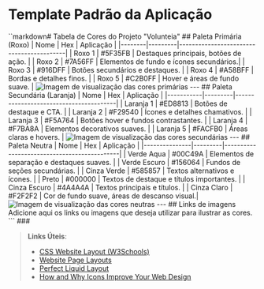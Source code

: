 # Template Padrão da Aplicação

``markdown# Tabela de Cores do Projeto "Volunteia" ## Paleta Primária (Roxo) | Nome | Hex | Aplicação | |--------|---------|------------------------------------------| | Roxo 1 | #5F35FB | Destaques principais, botões de ação. | | Roxo 2 | #7A56FF | Elementos de fundo e ícones secundários.| | Roxo 3 | #916DFF | Botões secundários e destaques. | | Roxo 4 | #A58BFF | Bordas e detalhes finos. | | Roxo 5 | #C2B0FF | Hover e áreas de fundo suave. | ![Imagem de visualização das cores primárias](#) --- ## Paleta Secundária (Laranja) | Nome | Hex | Aplicação | |-----------|---------|----------------------------------------| | Laranja 1 | #ED8813 | Botões de destaque e CTA. | | Laranja 2 | #F29540 | Ícones e detalhes chamativos. | | Laranja 3 | #F5A764 | Botões hover e fundos contrastantes. | | Laranja 4 | #F7BA8A | Elementos decorativos suaves. | | Laranja 5 | #FACFB0 | Áreas claras e hovers. | ![Imagem de visualização das cores secundárias](#) --- ## Paleta Neutra | Nome | Hex | Aplicação | |---------------|---------|---------------------------------------------| | Verde Aqua | #00C49A | Elementos de separação e destaques suaves. | | Verde Escuro | #156064 | Fundos de seções secundárias. | | Cinza Verde | #585857 | Textos alternativos e ícones. | | Preto | #000000 | Textos de destaque e títulos importantes. | | Cinza Escuro | #4A4A4A | Textos principais e títulos. | | Cinza Claro | #F2F2F2 | Cor de fundo suave, áreas de descanso visual.| ![Imagem de visualização das cores neutras](#) --- ## Links de imagens Adicione aqui os links ou imagens que deseja utilizar para ilustrar as cores. ``` ###

> **Links Úteis**:
>
> - [CSS Website Layout (W3Schools)](https://www.w3schools.com/css/css_website_layout.asp)
> - [Website Page Layouts](http://www.cellbiol.com/bioinformatics_web_development/chapter-3-your-first-web-page-learning-html-and-css/website-page-layouts/)
> - [Perfect Liquid Layout](https://matthewjamestaylor.com/perfect-liquid-layouts)
> - [How and Why Icons Improve Your Web Design](https://usabilla.com/blog/how-and-why-icons-improve-you-web-design/)
